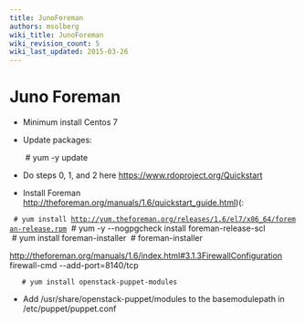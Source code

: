 ```yaml
---
title: JunoForeman
authors: msolberg
wiki_title: JunoForeman
wiki_revision_count: 5
wiki_last_updated: 2015-03-26
---
```


# Juno Foreman

*   Minimum install Centos 7
*   Update packages:

       # yum -y update

*   Do steps 0, 1, and 2 here <https://www.rdoproject.org/Quickstart>
*   Install Foreman <http://theforeman.org/manuals/1.6/quickstart_guide.html>)(:

` # yum install `[`http://yum.theforeman.org/releases/1.6/el7/x86_64/foreman-release.rpm`](http://yum.theforeman.org/releases/1.6/el7/x86_64/foreman-release.rpm)
       # yum -y --nogpgcheck install foreman-release-scl
       # yum install foreman-installer
       # foreman-installer

<http://theforeman.org/manuals/1.6/index.html#3.1.3FirewallConfiguration> firewall-cmd --add-port=8140/tcp

       # yum install openstack-puppet-modules

*   Add /usr/share/openstack-puppet/modules to the basemodulepath in /etc/puppet/puppet.conf

